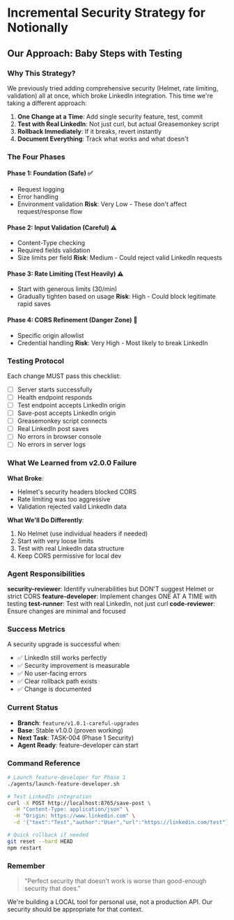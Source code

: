 # Incremental Security Strategy for Notionally

## Our Approach: Baby Steps with Testing

### Why This Strategy?
We previously tried adding comprehensive security (Helmet, rate limiting, validation) all at once, which broke LinkedIn integration. This time we're taking a different approach:

1. **One Change at a Time**: Add single security feature, test, commit
2. **Test with Real LinkedIn**: Not just curl, but actual Greasemonkey script
3. **Rollback Immediately**: If it breaks, revert instantly
4. **Document Everything**: Track what works and what doesn't

### The Four Phases

#### Phase 1: Foundation (Safe) ✅
- Request logging
- Error handling  
- Environment validation
**Risk**: Very Low - These don't affect request/response flow

#### Phase 2: Input Validation (Careful) ⚠️
- Content-Type checking
- Required fields validation
- Size limits per field
**Risk**: Medium - Could reject valid LinkedIn requests

#### Phase 3: Rate Limiting (Test Heavily) ⚠️
- Start with generous limits (30/min)
- Gradually tighten based on usage
**Risk**: High - Could block legitimate rapid saves

#### Phase 4: CORS Refinement (Danger Zone) 🚨
- Specific origin allowlist
- Credential handling
**Risk**: Very High - Most likely to break LinkedIn

### Testing Protocol

Each change MUST pass this checklist:
- [ ] Server starts successfully
- [ ] Health endpoint responds
- [ ] Test endpoint accepts LinkedIn origin
- [ ] Save-post accepts LinkedIn origin
- [ ] Greasemonkey script connects
- [ ] Real LinkedIn post saves
- [ ] No errors in browser console
- [ ] No errors in server logs

### What We Learned from v2.0.0 Failure

**What Broke**:
- Helmet's security headers blocked CORS
- Rate limiting was too aggressive
- Validation rejected valid LinkedIn data

**What We'll Do Differently**:
1. No Helmet (use individual headers if needed)
2. Start with very loose limits
3. Test with real LinkedIn data structure
4. Keep CORS permissive for local dev

### Agent Responsibilities

**security-reviewer**: Identify vulnerabilities but DON'T suggest Helmet or strict CORS
**feature-developer**: Implement changes ONE AT A TIME with testing
**test-runner**: Test with real LinkedIn, not just curl
**code-reviewer**: Ensure changes are minimal and focused

### Success Metrics

A security upgrade is successful when:
- ✅ LinkedIn still works perfectly
- ✅ Security improvement is measurable
- ✅ No user-facing errors
- ✅ Clear rollback path exists
- ✅ Change is documented

### Current Status

- **Branch**: `feature/v1.0.1-careful-upgrades`
- **Base**: Stable v1.0.0 (proven working)
- **Next Task**: TASK-004 (Phase 1 Security)
- **Agent Ready**: feature-developer can start

### Command Reference

```bash
# Launch feature-developer for Phase 1
./agents/launch-feature-developer.sh

# Test LinkedIn integration
curl -X POST http://localhost:8765/save-post \
  -H "Content-Type: application/json" \
  -H "Origin: https://www.linkedin.com" \
  -d '{"text":"Test","author":"User","url":"https://linkedin.com/test"}'

# Quick rollback if needed
git reset --hard HEAD
npm restart
```

### Remember

> "Perfect security that doesn't work is worse than good-enough security that does."

We're building a LOCAL tool for personal use, not a production API. Our security should be appropriate for that context.